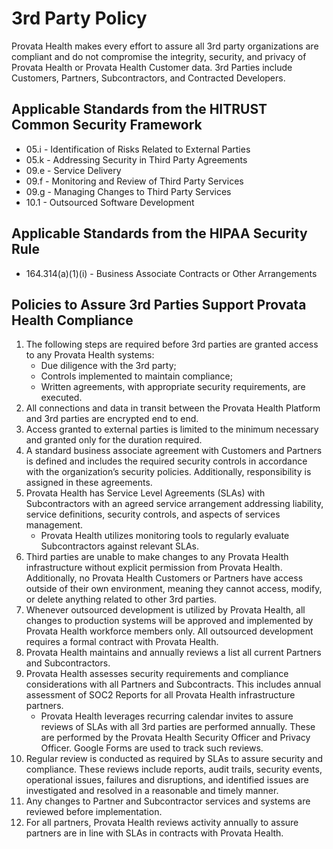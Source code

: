 

# 3rd Party Policy

Provata Health makes every effort to assure all 3rd party organizations are compliant and do not compromise the integrity, security, and privacy of Provata Health or Provata Health Customer data. 3rd Parties include Customers, Partners, Subcontractors, and Contracted Developers.

## Applicable Standards from the HITRUST Common Security Framework

*  05.i - Identification of Risks Related to External Parties
*  05.k - Addressing Security in Third Party Agreements
*  09.e - Service Delivery
*  09.f - Monitoring and Review of Third Party Services
*  09.g - Managing Changes to Third Party Services
*  10.1 - Outsourced Software Development

## Applicable Standards from the HIPAA Security Rule

* 164.314(a)(1)(i) - Business Associate Contracts or Other Arrangements

## Policies to Assure 3rd Parties Support Provata Health Compliance

1. The following steps are required before 3rd parties are granted access to any Provata Health systems:
	* Due diligence with the 3rd party;
	* Controls implemented to maintain compliance;
	* Written agreements, with appropriate security requirements, are executed.
2. All connections and data in transit between the Provata Health Platform and 3rd parties are encrypted end to end.
3. Access granted to external parties is limited to the minimum necessary and granted only for the duration required.
4. A standard business associate agreement with Customers and Partners is defined and includes the required security controls in accordance with the organization’s security policies. Additionally, responsibility is assigned in these agreements.
5. Provata Health has Service Level Agreements (SLAs) with Subcontractors with an agreed service arrangement addressing liability, service definitions, security controls, and aspects of services management.
	* Provata Health utilizes monitoring tools to regularly evaluate Subcontractors against relevant SLAs.
7. Third parties are unable to make changes to any Provata Health infrastructure without explicit permission from Provata Health. Additionally, no Provata Health Customers or Partners have access outside of their own environment, meaning they cannot access, modify, or delete anything related to other 3rd parties. 
8. Whenever outsourced development is utilized by Provata Health, all changes to production systems will be approved and implemented by Provata Health workforce members only. All outsourced development requires a formal contract with Provata Health.
9. Provata Health maintains and annually reviews a list all current Partners and Subcontractors.
10. Provata Health assesses security requirements and compliance considerations with all Partners and Subcontracts. This includes annual assessment of SOC2 Reports for all Provata Health infrastructure partners.
 	* Provata Health leverages recurring calendar invites to assure reviews of SLAs with all 3rd parties are performed annually. These are performed by the Provata Health Security Officer and Privacy Officer. Google Forms are used to track such reviews.
11. Regular review is conducted as required by SLAs to assure security and compliance. These reviews include reports, audit trails, security events, operational issues, failures and disruptions, and identified issues are investigated and resolved in a reasonable and timely manner.
13. Any changes to Partner and Subcontractor services and systems are reviewed before implementation.
14. For all partners, Provata Health reviews activity annually to assure partners are in line with SLAs in contracts with Provata Health. 

